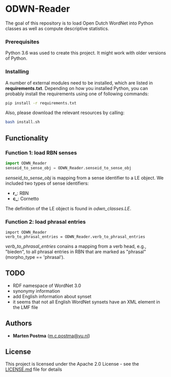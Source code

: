 # ODWN-Reader

The goal of this repository is to load Open Dutch WordNet
into Python classes as well as compute descriptive statistics.

### Prerequisites
Python 3.6 was used to create this project. It might work with older versions of Python.

### Installing

A number of external modules need to be installed, which are listed in **requirements.txt**.
Depending on how you installed Python, you can probably install the requirements using one of following commands:
```bash
pip install -r requirements.txt
```

Also, please download the relevant resources by calling:
```bash 
bash install.sh
```

## Functionality

### Function 1: load RBN senses
```python
import ODWN_Reader
senseid_to_sense_obj = ODWN_Reader.senseid_to_sense_obj
```
*senseid_to_sense_obj* is mapping from a sense identifier to a LE object.
We included two types of sense identifiers:
* **r_**: RBN
* **c_**: Cornetto

The definition of the LE object is found in *odwn_classes.LE*.

### Function 2: load phrasal entries
```
import ODWN_Reader
verb_to_phrasal_entries = ODWN_Reader.verb_to_phrasal_entries
```
*verb_to_phrasal_entries* conains a mapping from a verb head, e.g., "bieden",
to all phrasal entries in RBN that are marked as "phrasal" (morpho_type == 'phrasal').

## TODO
* RDF namespace of WordNet 3.0
* synonymy information
* add English information about synset
* it seems that not all English WordNet synsets have an XML element in the LMF file

## Authors
* **Marten Postma** (m.c.postma@vu.nl)

## License

This project is licensed under the Apache 2.0 License - see the [LICENSE.md](LICENSE.md) file for details
